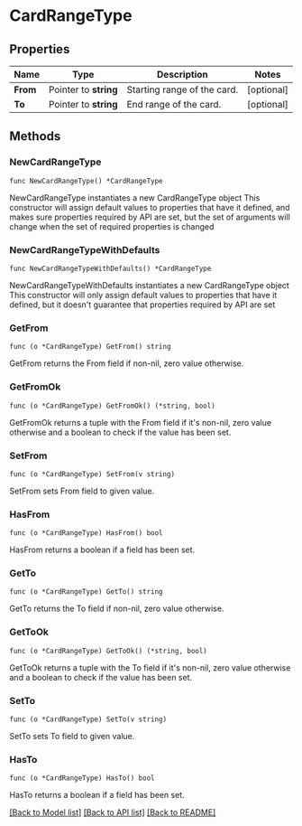 # CardRangeType

## Properties

Name | Type | Description | Notes
------------ | ------------- | ------------- | -------------
**From** | Pointer to **string** | Starting range of the card. | [optional] 
**To** | Pointer to **string** | End range of the card. | [optional] 

## Methods

### NewCardRangeType

`func NewCardRangeType() *CardRangeType`

NewCardRangeType instantiates a new CardRangeType object
This constructor will assign default values to properties that have it defined,
and makes sure properties required by API are set, but the set of arguments
will change when the set of required properties is changed

### NewCardRangeTypeWithDefaults

`func NewCardRangeTypeWithDefaults() *CardRangeType`

NewCardRangeTypeWithDefaults instantiates a new CardRangeType object
This constructor will only assign default values to properties that have it defined,
but it doesn't guarantee that properties required by API are set

### GetFrom

`func (o *CardRangeType) GetFrom() string`

GetFrom returns the From field if non-nil, zero value otherwise.

### GetFromOk

`func (o *CardRangeType) GetFromOk() (*string, bool)`

GetFromOk returns a tuple with the From field if it's non-nil, zero value otherwise
and a boolean to check if the value has been set.

### SetFrom

`func (o *CardRangeType) SetFrom(v string)`

SetFrom sets From field to given value.

### HasFrom

`func (o *CardRangeType) HasFrom() bool`

HasFrom returns a boolean if a field has been set.

### GetTo

`func (o *CardRangeType) GetTo() string`

GetTo returns the To field if non-nil, zero value otherwise.

### GetToOk

`func (o *CardRangeType) GetToOk() (*string, bool)`

GetToOk returns a tuple with the To field if it's non-nil, zero value otherwise
and a boolean to check if the value has been set.

### SetTo

`func (o *CardRangeType) SetTo(v string)`

SetTo sets To field to given value.

### HasTo

`func (o *CardRangeType) HasTo() bool`

HasTo returns a boolean if a field has been set.


[[Back to Model list]](../README.md#documentation-for-models) [[Back to API list]](../README.md#documentation-for-api-endpoints) [[Back to README]](../README.md)


